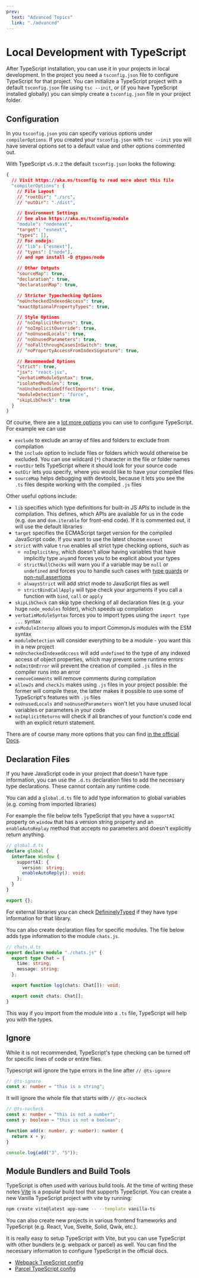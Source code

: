 ```yaml
---
prev:
  text: "Advanced Topics"
  link: "./advanced"
---
```


# Local Development with TypeScript

After TypeScript installation, you can use it in your projects in local development. In the project you need a `tsconfig.json` file to configure TypeScript for that project. You can initialize a TypeScript project with a default `tsconfig.json` file using `tsc --init`, or (if you have TypeScript installed globally) you can simply create a `tsconfig.json` file in your project folder.

## Configuration

In you `tsconfig.json` you can specify various options under `compilerOptions`. If you created your `tsconfig.json` with `tsc --init` you will have several options set to a default value and other options commented out.

With TypeScript `v5.9.2` the default `tsconfig.json` looks the following:

```json
{
  // Visit https://aka.ms/tsconfig to read more about this file
  "compilerOptions": {
    // File Layout
    // "rootDir": "./src",
    // "outDir": "./dist",

    // Environment Settings
    // See also https://aka.ms/tsconfig/module
    "module": "nodenext",
    "target": "esnext",
    "types": [],
    // For nodejs:
    // "lib": ["esnext"],
    // "types": ["node"],
    // and npm install -D @types/node

    // Other Outputs
    "sourceMap": true,
    "declaration": true,
    "declarationMap": true,

    // Stricter Typechecking Options
    "noUncheckedIndexedAccess": true,
    "exactOptionalPropertyTypes": true,

    // Style Options
    // "noImplicitReturns": true,
    // "noImplicitOverride": true,
    // "noUnusedLocals": true,
    // "noUnusedParameters": true,
    // "noFallthroughCasesInSwitch": true,
    // "noPropertyAccessFromIndexSignature": true,

    // Recommended Options
    "strict": true,
    "jsx": "react-jsx",
    "verbatimModuleSyntax": true,
    "isolatedModules": true,
    "noUncheckedSideEffectImports": true,
    "moduleDetection": "force",
    "skipLibCheck": true
  }
}
```

Of course, there are a [lot more options](https://www.typescriptlang.org/tsconfig/) you can use to configure TypeScript. For example we can use

- `exclude` to exclude an array of files and folders to exclude from compilation
- the `include` option to include files or folders which would otherwise be excluded. You can use wildcard (`*`) character in the file or folder names
- `rootDir` tells TypeScript where it should look for your source code
- `outDir` lets you specify, where you would like to have your compiled files
- `sourceMap` helps debugging with devtools, because it lets you see the `.ts` files despite working with the compiled `.js` files

Other useful options include:

- `lib` specifies which type definitions for built-in JS APIs to include in the compilation. This defines, which APIs are available for us in the code (e.g. `dom` and `dom.iterable` for front-end code). If it is commented out, it will use the default libraries
- `target` specifies the ECMAScript target version for the compiled JavaScript code. If you want to use the latest choose `esnext`
- `strict` with value `true` enables all strict type checking options, such as
  - `noImplicitAny`, which doesn't allow having variables that have implicitly type `any`and forces you to be explicit about your types
  - `strictNullChecks` will warn you if a variable may be `null` or `undefined` and forces you to handle such cases with [type guards](./functions#type-guards) or [non-null assertions](./type-assertion#non-null-assertion)
  - `alwaysStrict` will add strict mode to JavaScript files as well
  - `strictBindCallApply` will type check your arguments if you call a function with `bind`, `call` or `apply`
- `skipLibCheck` can skip type checking of all declaration files (e.g. your huge `node_modules` folder), which speeds up compilation
- `verbatimModuleSyntax` forces you to import types using the `import type ...` syntax
- `esModuleInterop` allows you to import CommonJs modules with the ESM syntax
- `moduleDetection` will consider everything to be a module - you want this in a new project
- `noUncheckedIndexedAccess` will add `undefined` to the type of any indexed access of object properties, which may prevent some runtime errors
- `noEmitOnError` will prevent the creation of compiled `.js` files in the compiler runs into an error
- `removeComments` will remove comments during compilation
- `allowJs` and `checkJs` makes using `.js` files in your project possible: the former will compile these, the latter makes it possible to use some of TypeScript's features with `.js` files
- `noUnusedLocals` and `noUnusedParameters` won't let you have unused local variables or parameters in your code
- `noImplicitReturns` will check if all branches of your function's code end with an explicit return statement.

There are of course many more options that you can find [in the official Docs](https://www.typescriptlang.org/tsconfig/).

## Declaration Files

If you have JavaScript code in your project that doesn't have type information, you can use the `.d.ts` declaration files to add the necessary type declarations. These cannot contain any runtime code.

You can add a `global.d.ts` file to add type information to global variables (e.g. coming from imported libraries)

For example the file below tells TypeScript that you have a `supportAI` property on `window` that has a version string property and an `enableAutoReplay` method that accepts no parameters and doesn't explicitly return anything.

```typescript
// global.d.ts
declare global {
  interface Window {
    supportAI: {
      version: string;
      enableAutoReply(): void;
    };
  }
}

export {};
```

For external libraries you can check [DefininelyTyped](https://github.com/DefinitelyTyped/DefinitelyTyped) if they have type information for that library.

You can also create declaration files for specific modules. The file below adds type information to the module `chats.js`.

```typescript
// chats.d.ts
export declare module "./chats.js" {
  export type Chat = {
    time: string;
    message: string;
  };

  export function log(chats: Chat[]): void;

  export const chats: Chat[];
}
```

This way if you import from the module into a `.ts` file, TypeScript will help you with the types.

## Ignore

While it is not recommended, TypeScript's type checking can be turned off for specific lines of code or entire files.

Typescript will ignore the type errors in the line after `// @ts-ignore`

```typescript
// @ts-ignore
const x: number = "this is a string";
```

It will ignore the whole file that starts with `// @ts-nocheck`

```typescript
// @ts-nocheck
const x: number = "this is not a number";
const y: boolean = "this is not a boolean";

function add(x: number, y: number): number {
  return x + y;
}

console.log(add("3", "5"));
```

## Module Bundlers and Build Tools

TypeScript is often used with various build tools. At the time of writing these notes [Vite](https://vite.dev/) is a popular build tool that supports TypeScript. You can create a new Vanilla TypeScript project with vite by running:

```bash
npm create vite@latest app-name -- --template vanilla-ts
```

You can also create new projects in various frontend frameworks and TypeScript (e.g. React, Vue, Svelte, Solid, Qwik, etc.).

It is really easy to setup TypeScript with Vite, but you can use TypeScript with other bundlers (e.g. webpack or parcel) as well. You can find the necessary information to configure TypeScript in the official docs.

- [Webpack TypeScript config](https://webpack.js.org/guides/typescript/)
- [Parcel TypeScript config](https://parceljs.org/languages/typescript/)
